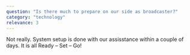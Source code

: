 ```yaml
---
question: "Is there much to prepare on our side as broadcaster?"
category: "technology"
relevance: 3
---
```


Not really. System setup is done with our assisstance within a couple of days. It is all Ready – Set – Go!
